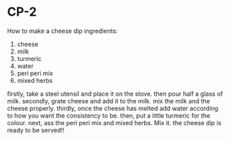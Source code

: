 # CP-2
How to make a cheese dip
ingredients:
1. cheese
2. milk
3. turmeric
4. water
5. peri peri mix
6. mixed herbs

firstly, take a steel utensil and place it on the stove. then pour half a glass of milk.
secondly, grate cheese and add it to the milk. mix the milk and the cheese properly.
thirdly, once the cheese has melted add water according to how you want the consistency to be.
then, put a little turmeric for the colour.
next, ass the peri peri mix and mixed herbs. Mix it.
the cheese dip is ready to be served!!
